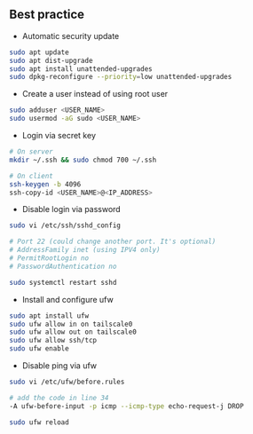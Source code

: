 ## Best practice

- Automatic security update
```bash
sudo apt update
sudo apt dist-upgrade
sudo apt install unattended-upgrades
sudo dpkg-reconfigure --priority=low unattended-upgrades
```

- Create a user instead of using root user
```bash
sudo adduser <USER_NAME>
sudo usermod -aG sudo <USER_NAME>
```

- Login via secret key 
```bash
# On server
mkdir ~/.ssh && sudo chmod 700 ~/.ssh

# On client
ssh-keygen -b 4096
ssh-copy-id <USER_NAME>@<IP_ADDRESS>
```

- Disable login via password
```bash
sudo vi /etc/ssh/sshd_config

# Port 22 (could change another port. It's optional)
# AddressFamily inet (using IPV4 only)
# PermitRootLogin no 
# PasswordAuthentication no

sudo systemctl restart sshd
```

- Install and configure ufw
```bash
sudo apt install ufw
sudo ufw allow in on tailscale0
sudo ufw allow out on tailscale0
sudo ufw allow ssh/tcp
sudo ufw enable
```

- Disable ping via ufw
```bash
sudo vi /etc/ufw/before.rules

# add the code in line 34
-A ufw-before-input -p icmp --icmp-type echo-request-j DROP

sudo ufw reload
```